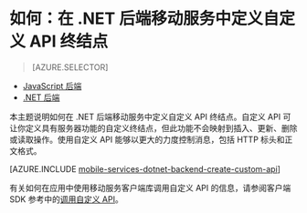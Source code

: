 <properties
	pageTitle="如何在 .NET 后端移动服务中定义自定义 API | Azure 移动服务"
	description="了解如何在 .NET 后端移动服务中定义自定义 API 终结点"
	services="mobile-services"
	documentationCenter=""
	authors="ggailey777"
	manager="erikre"
	editor=""/>

<tags 
	ms.service="mobile-services"
	ms.date="03/06/2016"
	wacn.date="04/18/2016"/>


# 如何：在 .NET 后端移动服务中定义自定义 API 终结点
> [AZURE.SELECTOR]
- [JavaScript 后端](/documentation/articles/mobile-services-javascript-backend-define-custom-api/)
- [.NET 后端](/documentation/articles/mobile-services-dotnet-backend-define-custom-api/)


本主题说明如何在 .NET 后端移动服务中定义自定义 API 终结点。自定义 API 可让你定义具有服务器功能的自定义终结点，但此功能不会映射到插入、更新、删除或读取操作。使用自定义 API 能够以更大的力度控制消息，包括 HTTP 标头和正文格式。

[AZURE.INCLUDE [mobile-services-dotnet-backend-create-custom-api](../../includes/mobile-services-dotnet-backend-create-custom-api.md)]

有关如何在应用中使用移动服务客户端库调用自定义 API 的信息，请参阅客户端 SDK 参考中的[调用自定义 API](/documentation/articles/mobile-services-dotnet-how-to-use-client-library/#custom-api)。


<!-- Anchors. -->

<!-- Images. -->

<!-- URLs. -->

<!---HONumber=Mooncake_0118_2016-->